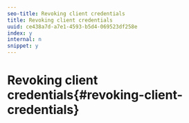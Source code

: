 ```yaml
---
seo-title: Revoking client credentials
title: Revoking client credentials
uuid: ce438a7d-a7e1-4593-b5d4-069523df258e
index: y
internal: n
snippet: y
---
```


# Revoking client credentials{#revoking-client-credentials}

